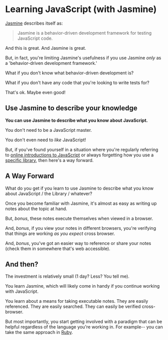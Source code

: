 # Learning JavaScript (with Jasmine)

[Jasmine](https://jasmine.github.io/) describes itself as:

> Jasmine is a behavior-driven development framework for testing JavaScript
> code.

And this is great. And Jasmine is great.

But, in fact, you're limiting Jasmine's usefulness if you use Jasmine *only* as
a 'behavior-driven development framework.'

What if you don't know what behavior-driven development is?

What if you don't have any code that you're looking to write tests for?

That's ok. Maybe even good!

## Use Jasmine to describe your knowledge

**You can use Jasmine to describe what you know about JavaScript.**

You don't need to be a JavaScript master.

You don't even need to *like* JavaScript!

But, if you've found yourself in a situation where you're regularly referring to
[online introductions to JavaScript](https://developer.mozilla.org/en-US/docs/JavaScript/A_re-introduction_to_JavaScript)
or always forgetting how you use a [specific library](http://underscorejs.org/),
then here's a way forward.

## A Way Forward

What do you get if you learn to use Jasmine to describe what you know about
JavaScript / the Library / whatever?

Once you become familiar with Jasmine, it's almost as easy as writing up notes
about the topic at hand.

But, *bonus*, these notes execute themselves when viewed in a browser.

And, *bonus*, if you view your notes in different browsers, you're verifying
that things are working *as you expect* cross browser.

And, *bonus*, you've got an easier way to reference or share your notes (check
them in somewhere that's web accessible).

## And then?

The investment is relatively small (1 day? Less? You tell me).

You learn Jasmine, which will likely come in handy if you continue working with
JavaScript.

You learn about a means for taking executable notes. They are easily referenced.
They are easily searched. They can easily be verified cross-browser.

But most importantly, you start getting involved with a paradigm that can be
helpful regardless of the language you're working in. For example-- you can take
the same approach in [Ruby](https://github.com/jedcn/learning-ruby).
